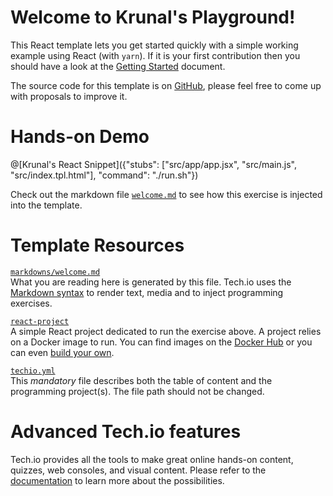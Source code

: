 # Welcome to Krunal's Playground!

This React template lets you get started quickly with a simple working example using React (with `yarn`). If it is your first contribution then you should have a look at the [Getting Started](https://tech.io/doc/getting-started-create-playground) document.

The source code for this template is on [GitHub](https://github.com/TechDotIO/react-template), please feel free to come up with proposals to improve it.

# Hands-on Demo

@[Krunal's React Snippet]({"stubs": ["src/app/app.jsx", "src/main.js", "src/index.tpl.html"], "command": "./run.sh"})


Check out the markdown file [`welcome.md`](https://github.com/TechDotIO/react-template/blob/master/markdowns/welcome.md) to see how this exercise is injected into the template.

# Template Resources

[`markdowns/welcome.md`](https://github.com/TechDotIO/react-template/blob/master/markdowns/welcome.md)  
What you are reading here is generated by this file. Tech.io uses the [Markdown syntax](https://tech.io/doc/reference-markdowns) to render text, media and to inject programming exercises.


[`react-project`](https://github.com/TechDotIO/react-template/tree/master/react-project)  
A simple React project dedicated to run the exercise above. A project relies on a Docker image to run. You can find images on the [Docker Hub](https://hub.docker.com/explore/) or you can even [build your own](https://tech.io/doc/reference-runner).


[`techio.yml`](https://github.com/TechDotIO/react-template/blob/master/techio.yml)  
This *mandatory* file describes both the table of content and the programming project(s). The file path should not be changed.


# Advanced Tech.io features

Tech.io provides all the tools to make great online hands-on content, quizzes, web consoles, and visual content. Please refer to the [documentation](https://tech.io/doc) to learn more about the possibilities.